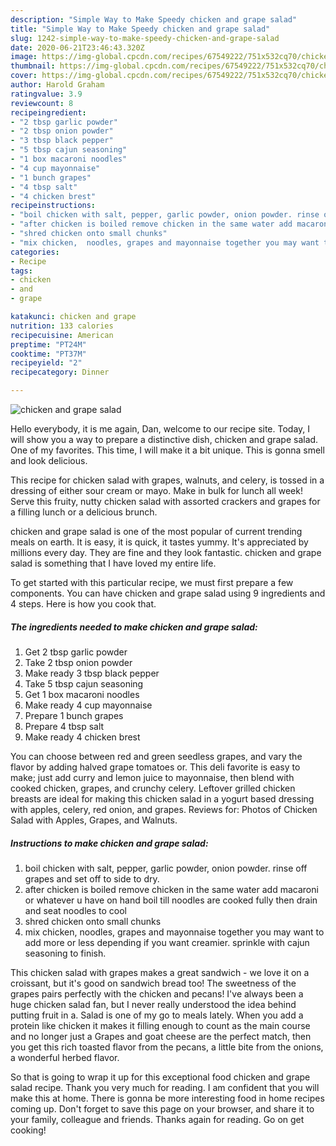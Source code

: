 ```yaml
---
description: "Simple Way to Make Speedy chicken and grape salad"
title: "Simple Way to Make Speedy chicken and grape salad"
slug: 1242-simple-way-to-make-speedy-chicken-and-grape-salad
date: 2020-06-21T23:46:43.320Z
image: https://img-global.cpcdn.com/recipes/67549222/751x532cq70/chicken-and-grape-salad-recipe-main-photo.jpg
thumbnail: https://img-global.cpcdn.com/recipes/67549222/751x532cq70/chicken-and-grape-salad-recipe-main-photo.jpg
cover: https://img-global.cpcdn.com/recipes/67549222/751x532cq70/chicken-and-grape-salad-recipe-main-photo.jpg
author: Harold Graham
ratingvalue: 3.9
reviewcount: 8
recipeingredient:
- "2 tbsp garlic powder"
- "2 tbsp onion powder"
- "3 tbsp black pepper"
- "5 tbsp cajun seasoning"
- "1 box macaroni noodles"
- "4 cup mayonnaise"
- "1 bunch grapes"
- "4 tbsp salt"
- "4 chicken brest"
recipeinstructions:
- "boil chicken with salt, pepper, garlic powder, onion powder. rinse off grapes and set off to side to dry."
- "after chicken is boiled remove chicken in the same water add macaroni or whatever u have on hand boil till noodles are cooked fully then drain and seat noodles to cool"
- "shred chicken onto small chunks"
- "mix chicken,  noodles, grapes and mayonnaise together you may want to add more or less depending if you want creamier. sprinkle with cajun seasoning to finish."
categories:
- Recipe
tags:
- chicken
- and
- grape

katakunci: chicken and grape 
nutrition: 133 calories
recipecuisine: American
preptime: "PT24M"
cooktime: "PT37M"
recipeyield: "2"
recipecategory: Dinner

---
```



![chicken and grape salad](https://img-global.cpcdn.com/recipes/67549222/751x532cq70/chicken-and-grape-salad-recipe-main-photo.jpg)

Hello everybody, it is me again, Dan, welcome to our recipe site. Today, I will show you a way to prepare a distinctive dish, chicken and grape salad. One of my favorites. This time, I will make it a bit unique. This is gonna smell and look delicious.

This recipe for chicken salad with grapes, walnuts, and celery, is tossed in a dressing of either sour cream or mayo. Make in bulk for lunch all week! Serve this fruity, nutty chicken salad with assorted crackers and grapes for a filling lunch or a delicious brunch.

chicken and grape salad is one of the most popular of current trending meals on earth. It is easy, it is quick, it tastes yummy. It's appreciated by millions every day. They are fine and they look fantastic. chicken and grape salad is something that I have loved my entire life.


To get started with this particular recipe, we must first prepare a few components. You can have chicken and grape salad using 9 ingredients and 4 steps. Here is how you cook that.

<!--inarticleads1-->

##### The ingredients needed to make chicken and grape salad:

1. Get 2 tbsp garlic powder
1. Take 2 tbsp onion powder
1. Make ready 3 tbsp black pepper
1. Take 5 tbsp cajun seasoning
1. Get 1 box macaroni noodles
1. Make ready 4 cup mayonnaise
1. Prepare 1 bunch grapes
1. Prepare 4 tbsp salt
1. Make ready 4 chicken brest


You can choose between red and green seedless grapes, and vary the flavor by adding halved grape tomatoes or. This deli favorite is easy to make; just add curry and lemon juice to mayonnaise, then blend with cooked chicken, grapes, and crunchy celery. Leftover grilled chicken breasts are ideal for making this chicken salad in a yogurt based dressing with apples, celery, red onion, and grapes. Reviews for: Photos of Chicken Salad with Apples, Grapes, and Walnuts. 

<!--inarticleads2-->

##### Instructions to make chicken and grape salad:

1. boil chicken with salt, pepper, garlic powder, onion powder. rinse off grapes and set off to side to dry.
1. after chicken is boiled remove chicken in the same water add macaroni or whatever u have on hand boil till noodles are cooked fully then drain and seat noodles to cool
1. shred chicken onto small chunks
1. mix chicken,  noodles, grapes and mayonnaise together you may want to add more or less depending if you want creamier. sprinkle with cajun seasoning to finish.


This chicken salad with grapes makes a great sandwich - we love it on a croissant, but it&#39;s good on sandwich bread too! The sweetness of the grapes pairs perfectly with the chicken and pecans! I&#39;ve always been a huge chicken salad fan, but I never really understood the idea behind putting fruit in a. Salad is one of my go to meals lately. When you add a protein like chicken it makes it filling enough to count as the main course and no longer just a Grapes and goat cheese are the perfect match, then you get this rich toasted flavor from the pecans, a little bite from the onions, a wonderful herbed flavor. 

So that is going to wrap it up for this exceptional food chicken and grape salad recipe. Thank you very much for reading. I am confident that you will make this at home. There is gonna be more interesting food in home recipes coming up. Don't forget to save this page on your browser, and share it to your family, colleague and friends. Thanks again for reading. Go on get cooking!
